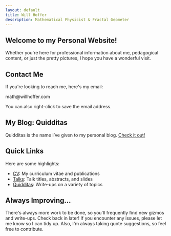 ```yaml
---
layout: default
title: Will Hoffer
description: Mathematical Physicist & Fractal Geometer
---
```


## Welcome to my Personal Website! 
Whether you're here for professional information about me, pedagogical content, or just the pretty pictures, I hope you have a wonderful visit. 

## Contact Me
If you're looking to reach me, here's my email:

<!--Obfuscated email script, courtesy of http://rot13.florianbersier.com/ -->
<span id="obf">
  <script>document.getElementById("obf").innerHTML="<n uers=\"znvygb:zngu@jvyyubssre.pbz?fhowrpg=[Jrofvgr] Lbhe fhowrpg urer\" gnetrg=\"_oynax\">Rznvy Jvyy</n>".replace(/[a-zA-Z]/g,function(c){return String.fromCharCode((c<="Z"?90:122)>=(c=c.charCodeAt(0)+13)?c:c-26);});document.body.appendChild(eo);
  </script>
  <noscript><span style="unicode-bidi:bidi-override;direction:rtl;">moc.reffohlliw@htam</span></noscript>
</span>
  
You can also right-click to save the email address. 

## My Blog: Quidditas
Quidditas is the name I’ve given to my personal blog. [Check it out!](https://willhoffer.com/quidditas/)

## Quick Links
Here are some highlights:

- [CV](https://willhoffer.com/cv/): My curriculum vitae and publications
- [Talks](https://willhoffer.com/talks/): Talk titles, abstracts, and slides
- [Quidditas](https://willhoffer.com/quidditas/): Write-ups on a variety of topics

## Always Improving...
There's always more work to be done, so you'll frequently find new gizmos and write-ups. Check back in later! If you encounter any issues, please let me know so I can tidy up. Also, I'm always taking quote suggestions, so feel free to contribute.
